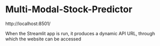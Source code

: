 # Multi-Modal-Stock-Predictor

http://localhost:8501/

When the Streamlit app is run, it produces a dynamic API URL, through which the website can be accessed
